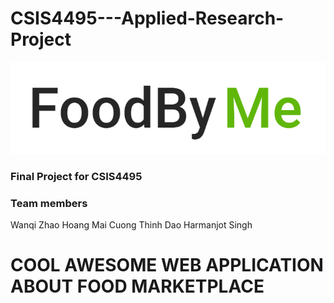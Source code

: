 # CSIS4495---Applied-Research-Project

![Logo](https://github.com/mrhoangmai93/CSIS4495---Applied-Research-Project/blob/master/public/images/logoFoodByMe.PNG)

### Final Project for CSIS4495

### Team members
Wanqi Zhao 
Hoang Mai 
Cuong Thinh Dao 
Harmanjot Singh 

# COOL AWESOME WEB APPLICATION ABOUT FOOD MARKETPLACE
